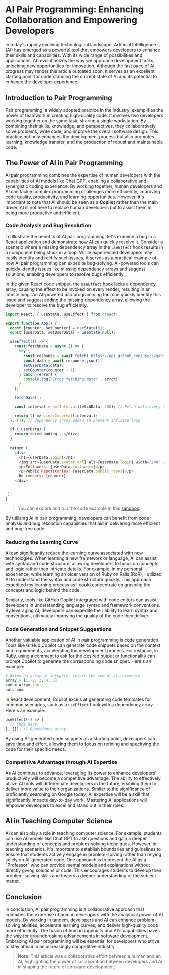 # AI Pair Programming: Enhancing Collaboration and Empowering Developers

In today's rapidly evolving technological landscape, Artificial Intelligence (AI) has emerged as a powerful tool that empowers developers to enhance their skills and capabilities. With its wide range of possibilities and applications, AI revolutionizes the way we approach development tasks, unlocking new opportunities for innovation. Although the fast pace of AI progress may render this article outdated soon, it serves as an excellent starting point for understanding the current state of AI and its potential to enhance the developer experience.

## Introduction to Pair Programming

Pair programming, a widely adopted practice in the industry, exemplifies the power of teamwork in creating high-quality code. It involves two developers working together on the same task, sharing a single workstation. By combining their skills, knowledge, and perspectives, they collaboratively solve problems, write code, and improve the overall software design. This practice not only enhances the development process but also promotes learning, knowledge transfer, and the production of robust and maintainable code.

## The Power of AI in Pair Programming

AI pair programming combines the expertise of human developers with the capabilities of AI models like Chat GPT, enabling a collaborative and synergistic coding experience. By working together, human developers and AI can tackle complex programming challenges more efficiently, improving code quality, productivity, and learning opportunities. However, it's important to note that AI should be seen as a **Copilot** rather than the main driver. AI is not here to replace human developers but to assist them in being more productive and efficient.

### Code Analysis and Bug Resolution

To illustrate the benefits of AI pair programming, let's examine a bug in a React application and demonstrate how AI can quickly resolve it. Consider a scenario where a missing dependency array in the `useEffect` hook results in a component being stuck in a loop. While experienced developers may easily identify and rectify such issues, it serves as a practical example of how AI pair programming can expedite bug-solving. AI-powered tools can quickly identify issues like missing dependency arrays and suggest solutions, enabling developers to resolve bugs efficiently.

In the given React code snippet, the `useEffect` hook lacks a dependency array, causing the effect to be invoked on every render, resulting in an infinite loop. An AI-powered pair programming tool can quickly identify this issue and suggest adding the missing dependency array, allowing the developer to resolve the bug efficiently.

```javascript
import React, { useState, useEffect } from 'react';

export function App() {
  const [counter, setCounter] = useState(0);
  const [userData, setUserData] = useState(null);

  useEffect(() => {
    const fetchData = async () => {
      try {
        const response = await fetch('https://api.github.com/users/gabssanto');
        const data = await response.json();
        setUserData(data);
        setCounter(counter + 1);
      } catch (error) {
        console.log('Error fetching data:', error);
      }
    };

    fetchData();

    const interval = setInterval(fetchData, 500); // Fetch data every 0.5 seconds

    return () => clearInterval(interval);
  }, []); // Dependency array added to prevent infinite loop

  if (!userData) {
    return <div>Loading...</div>;
  }

  return (
    <div>
      <h1>{userData.login}</h1>
      <img src={userData.avatar_url} alt={userData.login} width="200" />
      <p>Followers: {userData.followers}</p>
      <p>Public Repositories: {userData.public_repos}</p>
      Re-renders: {counter}
    </div>


 );
}

```

> You can explore and run the code example in this [sandbox](https://1482073.playcode.io/).

By utilizing AI in pair programming, developers can benefit from code analysis and bug resolution capabilities that aid in delivering more efficient and bug-free code.

### Reducing the Learning Curve

AI can significantly reduce the learning curve associated with new technologies. When learning a new framework or language, AI can assist with syntax and code structure, allowing developers to focus on concepts and logic rather than intricate details. For example, in my personal experience, while learning an older version of Ruby on Rails (RoR), I utilized AI to understand the syntax and code structure quickly. This approach expedited my learning process as I could concentrate on grasping the concepts and logic behind the code.

Similarly, tools like GitHub Copilot integrated with code editors can assist developers in understanding language syntax and framework conventions. By leveraging AI, developers can expedite their ability to learn syntax and conventions, ultimately improving the quality of the code they deliver.

### Code Generation and Snippet Suggestions

Another valuable application of AI in pair programming is code generation. Tools like GitHub Copilot can generate code snippets based on the context and requirements, accelerating the development process. For instance, in Ruby, using a comment to ask for the desired output or functionality can prompt Copilot to generate the corresponding code snippet. Here's an example:

```ruby
# Given an array of integers, return the sum of all elements
array = [1, 2, 3, 4, 5]
sum = array.sum
puts sum
```

In React development, Copilot excels at generating code templates for common scenarios, such as a `useEffect` hook with a dependency array. Here's an example:

```javascript
useEffect(() => {
  // Code here
}, []); // Dependency array
```

By using AI-generated code snippets as a starting point, developers can save time and effort, allowing them to focus on refining and specifying the code for their specific needs.

### Competitive Advantage through AI Expertise

As AI continues to advance, leveraging its power to enhance developers' productivity will become a competitive advantage. The ability to effectively utilize AI tools will differentiate developers in the future, enabling them to deliver more value to their organizations. Similar to the significance of proficiently searching on Google today, AI expertise will be a skill that significantly impacts day-to-day work. Mastering AI applications will empower developers to excel and stand out in their roles.

## AI in Teaching Computer Science

AI can also play a role in teaching computer science. For example, students can use AI models like Chat GPT to ask questions and gain a deeper understanding of concepts and problem-solving techniques. However, in teaching scenarios, it's important to establish boundaries and guidelines to ensure that students actively engage in problem-solving rather than relying solely on AI-generated code. One approach is to present the AI as a "Professor" who can provide mental models and explanations without directly giving solutions or code. This encourages students to develop their problem-solving skills and fosters a deeper understanding of the subject matter.

## Conclusion

In conclusion, AI pair programming is a collaborative approach that combines the expertise of human developers with the analytical power of AI models. By working in tandem, developers and AI can enhance problem-solving abilities, accelerate learning curves, and deliver high-quality code more efficiently. The fusion of human ingenuity and AI's capabilities paves the way for groundbreaking advancements in software development. Embracing AI pair programming will be essential for developers who strive to stay ahead in an increasingly competitive industry.

> **Note**: This article was a collaborative effort between a human and an AI, highlighting the power of collaboration between developers and AI in shaping the future of software development.
